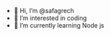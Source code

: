 - 👋 Hi, I’m @safagrech
- 👀 I’m interested in coding
- 🌱 I’m currently learning Node js


<!---
safagrech/safagrech is a ✨ special ✨ repository because its `README.md` (this file) appears on your GitHub profile.
You can click the Preview link to take a look at your changes.
--->
